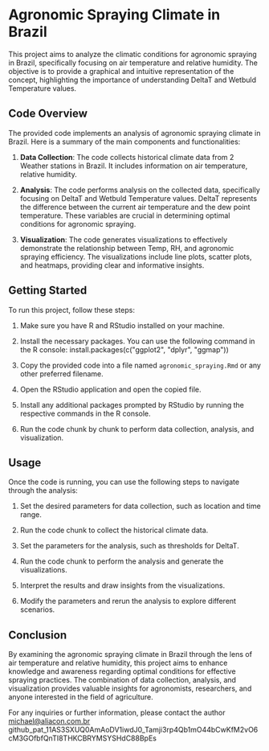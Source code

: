 # Agronomic Spraying Climate in Brazil

This project aims to analyze the climatic conditions for agronomic spraying in Brazil, specifically focusing on air temperature and relative humidity. The objective is to provide a graphical and intuitive representation of the concept, highlighting the importance of understanding DeltaT and Wetbuld Temperature values.

## Code Overview

The provided code implements an analysis of agronomic spraying climate in Brazil. Here is a summary of the main components and functionalities:

1. **Data Collection**: The code collects historical climate data from 2 Weather stations in Brazil. It includes information on air temperature, relative humidity.

2. **Analysis**: The code performs analysis on the collected data, specifically focusing on DeltaT and Wetbuld Temperature values. DeltaT represents the difference between the current air temperature and the dew point temperature. These variables are crucial in determining optimal conditions for agronomic spraying.

3. **Visualization**: The code generates visualizations to effectively demonstrate the relationship between Temp, RH, and agronomic spraying efficiency. The visualizations include line plots, scatter plots, and heatmaps, providing clear and informative insights.

## Getting Started

To run this project, follow these steps:

1. Make sure you have R and RStudio installed on your machine.

2. Install the necessary packages. You can use the following command in the R console:
  install.packages(c("ggplot2", "dplyr", "ggmap"))

3. Copy the provided code into a file named `agronomic_spraying.Rmd` or any other preferred filename.

4. Open the RStudio application and open the copied file.

5. Install any additional packages prompted by RStudio by running the respective commands in the R console.

6. Run the code chunk by chunk to perform data collection, analysis, and visualization.

## Usage

Once the code is running, you can use the following steps to navigate through the analysis:

1. Set the desired parameters for data collection, such as location and time range.

2. Run the code chunk to collect the historical climate data.

3. Set the parameters for the analysis, such as thresholds for DeltaT.

4. Run the code chunk to perform the analysis and generate the visualizations.

5. Interpret the results and draw insights from the visualizations.

6. Modify the parameters and rerun the analysis to explore different scenarios.

## Conclusion

By examining the agronomic spraying climate in Brazil through the lens of air temperature and relative humidity, this project aims to enhance knowledge and awareness regarding optimal conditions for effective spraying practices. The combination of data collection, analysis, and visualization provides valuable insights for agronomists, researchers, and anyone interested in the field of agriculture.

For any inquiries or further information, please contact the author michael@aliacon.com.br
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
